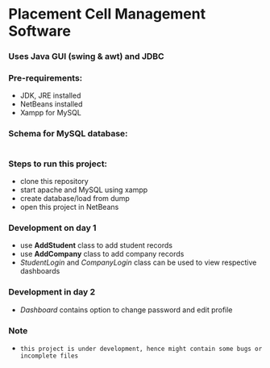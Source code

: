 # Placement Cell Management Software
### Uses Java GUI (swing & awt) and JDBC

### Pre-requirements:
- JDK, JRE installed
- NetBeans installed
- Xampp for MySQL

### Schema for MySQL database:
<img>

### Steps to run this project:
- clone this repository
- start apache and MySQL using xampp
- create database/load from dump
- open this project in NetBeans

### Development on day 1
- use **AddStudent** class to add student records
- use **AddCompany** class to add company records
- *StudentLogin* and *CompanyLogin* class can be used to view respective dashboards

### Development in day 2
- *Dashboard* contains option to change password and edit profile

### Note
- `this project is under development, hence might contain some bugs or incomplete files`

